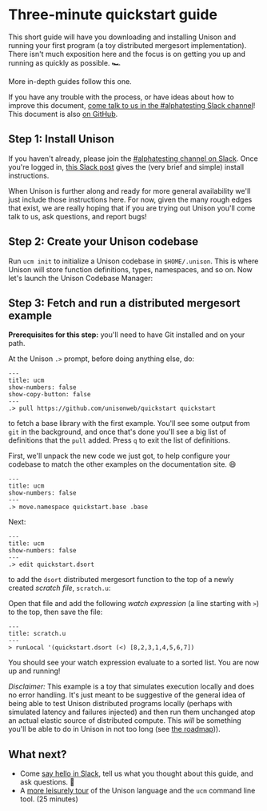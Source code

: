 # Three-minute quickstart guide

This short guide will have you downloading and installing Unison and running your first program (a toy distributed mergesort implementation). There isn't much exposition here and the focus is on getting you up and running as quickly as possible. 🏎

More in-depth guides follow this one.

If you have any trouble with the process, or have ideas about how to improve this document, [come talk to us in the #alphatesting Slack channel][slack]! This document is also [on GitHub][on-github].

[slack]: https://join.slack.com/t/unisonlanguage/shared_invite/enQtNzAyMTQ4ODA0MDM4LWYxZTNkMGUxMDEzNTg3NTMxNjMxOGM2Zjg4ODFjM2RhNGY0OGU2NTMzYmQ1YWIwN2Y0YTc1NjQ1NjgzYzEzOWI
[on-github]: https://github.com/unisonweb/docsite/edit/gh-pages/_includes/quickstart.markdown
[guide]: /docs/tour
[roadmap]: /docs/roadmap

## Step 1: Install Unison

If you haven't already, please join the [#alphatesting channel on Slack][slack]. Once you're logged in, [this Slack post](https://unisonlanguage.slack.com/files/TLL09QC85/FMT7TDDDY?origin_team=TLL09QC85) gives the (very brief and simple) install instructions.

When Unison is further along and ready for more general availability we'll just include those instructions here. For now, given the many rough edges that exist, we are really hoping that if you are trying out Unison you'll come talk to us, ask questions, and report bugs!

## Step 2: Create your Unison codebase

Run `ucm init` to initialize a Unison codebase in `$HOME/.unison`. This is where Unison will store function definitions, types, namespaces, and so on. Now let's launch the Unison Codebase Manager:

<script id="asciicast-vz5JHl6po4zmJ0rXb9SCITjB1" src="https://asciinema.org/a/vz5JHl6po4zmJ0rXb9SCITjB1.js" async></script>

## Step 3: Fetch and run a distributed mergesort example

__Prerequisites for this step:__ you'll need to have Git installed and on your path.

At the Unison `.>` prompt, before doing anything else, do:

```
---
title: ucm
show-numbers: false
show-copy-button: false
---
.> pull https://github.com/unisonweb/quickstart quickstart
```

to fetch a base library with the first example. You'll see some output from `git` in the background, and once that's done you'll see a big list of definitions that the `pull` added.  Press `q` to exit the list of definitions.

First, we'll unpack the new code we just got, to help configure your codebase to match the other examples on the documentation site. 😄

```
---
title: ucm
show-numbers: false
---
.> move.namespace quickstart.base .base
```

Next:

```
---
title: ucm
show-numbers: false
---
.> edit quickstart.dsort
```

to add the `dsort` distributed mergesort function to the top of a newly created _scratch file_, `scratch.u`:

<script id="asciicast-o9lfrfetnmUT4ArqdDFMXZkr9" src="https://asciinema.org/a/o9lfrfetnmUT4ArqdDFMXZkr9.js" data-speed="1.4" data-rows="30" data-cols="65" async></script>

Open that file and add the following _watch expression_ (a line starting with `>`) to the top, then save the file:

```unison
---
title: scratch.u
---
> runLocal '(quickstart.dsort (<) [8,2,3,1,4,5,6,7])
```

<script id="asciicast-aTn8qIa3DHaxhspsZJmXodfO7" src="https://asciinema.org/a/aTn8qIa3DHaxhspsZJmXodfO7.js" data-speed="1.4" data-t="1.5" data-autoplay="0" async></script>

You should see your watch expression evaluate to a sorted list. You are now up and running!

_Disclaimer:_ This example is a toy that simulates execution locally and does no error handling. It's just meant to be suggestive of the general idea of being able to test Unison distributed programs locally (perhaps with simulated latency and failures injected) and then run them unchanged atop an actual elastic source of distributed compute. This _will_ be something you'll be able to do in Unison in not too long (see [the roadmap][roadmap])).

## What next?

* Come [say hello in Slack][slack], tell us what you thought about this guide, and ask questions. 👋
* A [more leisurely tour][guide] of the Unison language and the `ucm` command line tool. (25 minutes)

